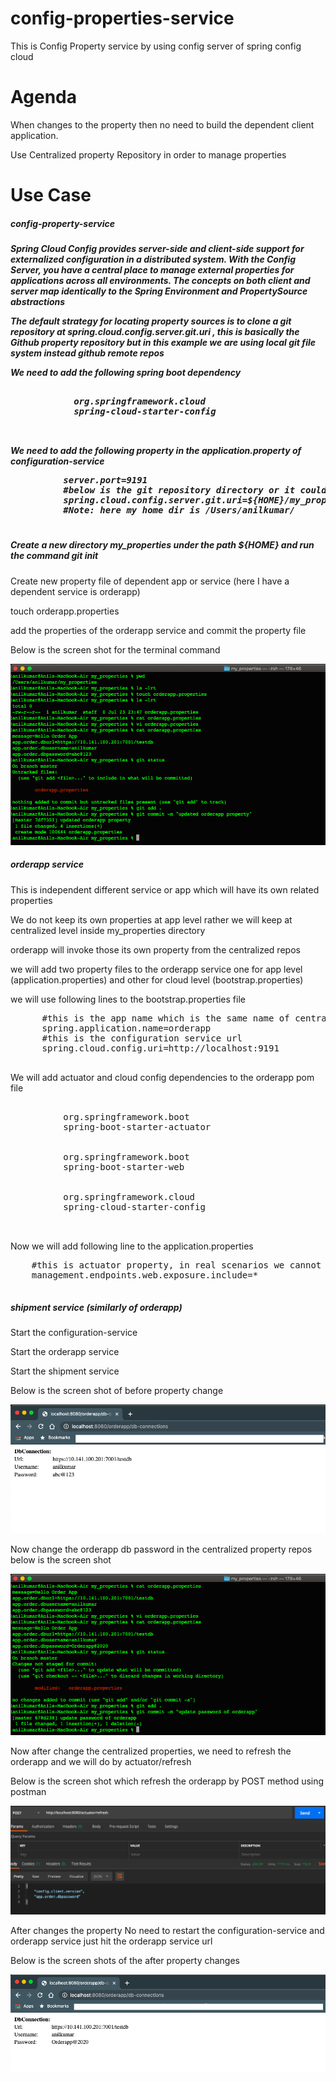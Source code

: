 # config-properties-service
This is Config Property service by using config server of spring config cloud

# Agenda
When changes to the property then no need to build the dependent client application.
<p>Use Centralized property Repository in order to manage properties</p>

# Use Case
<h5>config-property-service<h5>
<p> Spring Cloud Config provides server-side and client-side support for externalized configuration in a distributed system. With the Config Server, you have a central place to manage external properties for applications across all environments. The concepts on both client and server map identically to the Spring Environment and PropertySource abstractions</p>
<p>The default strategy for locating property sources is to clone a git repository at spring.cloud.config.server.git.uri , this is basically the Github property repository but in this example we are using local git file system instead github remote repos</p>

<p>We need to add the following spring boot dependency<p>
 <pre>
          <dependency>
            <groupId>org.springframework.cloud</groupId>
            <artifactId>spring-cloud-starter-config</artifactId>
          </dependency>
 </pre>
 <p> We need to add the following property in the application.property of configuration-service</p>
 <pre>
          server.port=9191
          #below is the git repository directory or it could be github repos url
          spring.cloud.config.server.git.uri=${HOME}/my_properties
          #Note: here my home dir is /Users/anilkumar/
 </pre>
 <h5> Create a new directory my_properties under the path ${HOME} and run the command git init </h5>
 <p>Create new property file of dependent app or service (here I have a dependent service is orderapp)</p>
 <p>touch orderapp.properties</p>
 <p>add the properties of the orderapp service and commit the property file</p>
 <p>Below is the screen shot for the terminal command</p>
 
 ![alt tag](https://github.com/sendkumaranil/config-properties-service/blob/master/property-repos-terminal.png)
 
 <h5>orderapp service</h5>
 <p>This is independent different service or app which will have its own related properties</p>
 <p>We do not keep its own properties at app level rather we will keep at centralized level inside my_properties directory</p>
 <p>orderapp will invoke those its own property from the centralized repos</p>
 <p>we will add two property files to the orderapp service one for app level (application.properties) and other for cloud level (bootstrap.properties)</p>
 <p>we will use following lines to the bootstrap.properties file</p>
 <pre>
      #this is the app name which is the same name of centralized property name
      spring.application.name=orderapp
      #this is the configuration service url
      spring.cloud.config.uri=http://localhost:9191
 </pre>
 <p>We will add actuator and cloud config dependencies to the orderapp pom file</p>
 <pre>
        <dependency>
          <groupId>org.springframework.boot</groupId>
          <artifactId>spring-boot-starter-actuator</artifactId>
        </dependency>
        <dependency>
          <groupId>org.springframework.boot</groupId>
          <artifactId>spring-boot-starter-web</artifactId>
        </dependency>
        <dependency>
          <groupId>org.springframework.cloud</groupId>
          <artifactId>spring-cloud-starter-config</artifactId>
        </dependency>
 </pre>
 <p>Now we will add following line to the application.properties</p>
 <pre>
    #this is actuator property, in real scenarios we cannot provide * here for security reason
    management.endpoints.web.exposure.include=*
 </pre>
 
 <h5>shipment service (similarly of orderapp)</h5>
 
 <p>Start the configuration-service </p>
 <p>Start the orderapp service</p>
 <p>Start the shipment service</p>
 
 <p>Below is the screen shot of before property change</p>
 
 ![alt tag](https://github.com/sendkumaranil/config-properties-service/blob/master/order-app-dbconnections-beforechange.png)
 
 <p>Now change the orderapp db password in the centralized property repos below is the screen shot</p>
 
 ![alt tag](https://github.com/sendkumaranil/config-properties-service/blob/master/change-orderapp-dbpassword.png)
 
 <p>Now after change the centralized properties, we need to refresh the orderapp and we will do by actuator/refresh</p>
 <p>Below is the screen shot which refresh the orderapp by POST method using postman</p>
 
 ![alt tag](https://github.com/sendkumaranil/config-properties-service/blob/master/refresh-orderapp-by-POST-postman.png)
 
 <p>After changes the property No need to restart the configuration-service and orderapp service just hit the orderapp service url</p>
 <p>Below is the screen shots of the after property changes</p>
 
 ![alt tag](https://github.com/sendkumaranil/config-properties-service/blob/master/after-password-change.png)
 
 
